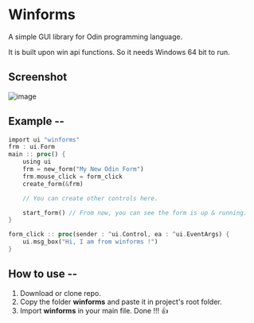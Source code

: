 # Winforms
A simple GUI library for Odin programming language.

It is built upon win api functions. So it needs Windows 64 bit to run.

## Screenshot

![image](https://user-images.githubusercontent.com/8840907/150694385-a5b824ab-7df2-4714-9e4f-11a604b5a7df.png)

## Example --

```rust
import ui "winforms"
frm : ui.Form
main :: proc() {
    using ui
    frm = new_form("My New Odin Form") 
    frm.mouse_click = form_click
    create_form(&frm)

    // You can create other controls here.

    start_form() // From now, you can see the form is up & running.
}

form_click :: proc(sender : ^ui.Control, ea : ^ui.EventArgs) {
    ui.msg_box("Hi, I am from winforms !") 
}
```

## How to use --
1. Download or clone repo.
2. Copy the folder **winforms** and paste it in project's root folder.
3. Import **winforms** in your main file. Done !!! 👍
